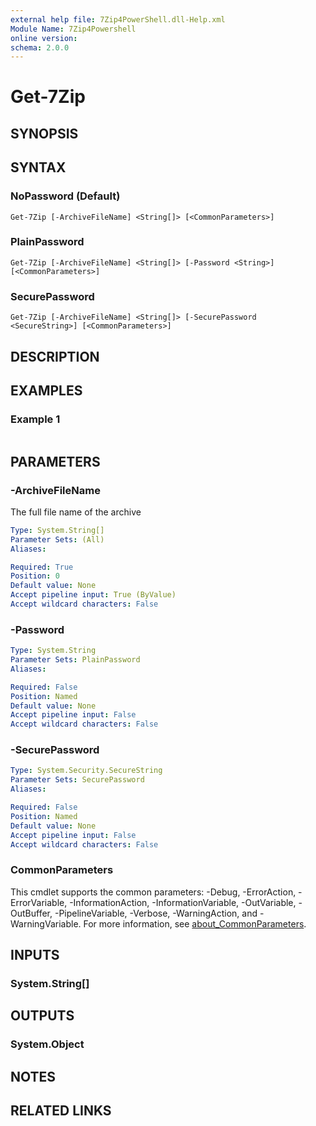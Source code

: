 ```yaml
---
external help file: 7Zip4PowerShell.dll-Help.xml
Module Name: 7Zip4Powershell
online version:
schema: 2.0.0
---
```


# Get-7Zip

## SYNOPSIS


## SYNTAX

### NoPassword (Default)
```
Get-7Zip [-ArchiveFileName] <String[]> [<CommonParameters>]
```

### PlainPassword
```
Get-7Zip [-ArchiveFileName] <String[]> [-Password <String>] [<CommonParameters>]
```

### SecurePassword
```
Get-7Zip [-ArchiveFileName] <String[]> [-SecurePassword <SecureString>] [<CommonParameters>]
```

## DESCRIPTION


## EXAMPLES

### Example 1
```powershell

```



## PARAMETERS

### -ArchiveFileName
The full file name of the archive

```yaml
Type: System.String[]
Parameter Sets: (All)
Aliases:

Required: True
Position: 0
Default value: None
Accept pipeline input: True (ByValue)
Accept wildcard characters: False
```

### -Password


```yaml
Type: System.String
Parameter Sets: PlainPassword
Aliases:

Required: False
Position: Named
Default value: None
Accept pipeline input: False
Accept wildcard characters: False
```

### -SecurePassword


```yaml
Type: System.Security.SecureString
Parameter Sets: SecurePassword
Aliases:

Required: False
Position: Named
Default value: None
Accept pipeline input: False
Accept wildcard characters: False
```

### CommonParameters
This cmdlet supports the common parameters: -Debug, -ErrorAction, -ErrorVariable, -InformationAction, -InformationVariable, -OutVariable, -OutBuffer, -PipelineVariable, -Verbose, -WarningAction, and -WarningVariable. For more information, see [about_CommonParameters](http://go.microsoft.com/fwlink/?LinkID=113216).

## INPUTS

### System.String[]

## OUTPUTS

### System.Object
## NOTES

## RELATED LINKS
